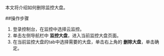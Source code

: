 本文将介绍如何删除监控大盘。

##操作步骤
1. 登录控制台，在监控中选择云监控。
2. 单击左侧导航栏中 **监控大盘**，进入当前监控大盘页面。
3. 在当前监控大盘的tab中选择需要的大盘，单击右上角的 **删除大盘**，单击确定。
